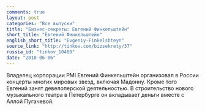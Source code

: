 ```yaml
---
comments: true
layout: post
categories: "Все выпуски"
title: "Бизнес-секреты: Евгений Финкельштейн"
short_title: "Евгений Финкельштейн"
english_short_title: "Evgeniy-Finkelshteyn"
source_link: "http://tinkov.com/bizsekrety/37"
russia_id: "tinkov_10480"
date: "2010-06-06"
---
```

Владелец корпорации PMI Евгений Финкельштейн организовал в России концерты многих мировых звезд, включая Мадонну. Кроме того Евгений занят девелоперской деятельностью. В строительство нового музыкального театра в Петербурге он вкладывает деньги вместе с Аллой Пугачевой.
